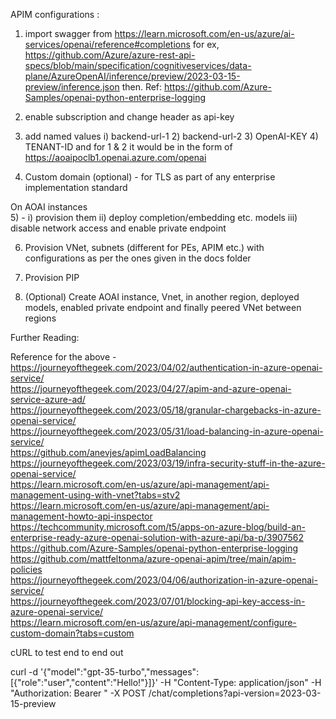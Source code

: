 APIM configurations : <br>
1) import swagger from https://learn.microsoft.com/en-us/azure/ai-services/openai/reference#completions for ex, https://github.com/Azure/azure-rest-api-specs/blob/main/specification/cognitiveservices/data-plane/AzureOpenAI/inference/preview/2023-03-15-preview/inference.json then. Ref: https://github.com/Azure-Samples/openai-python-enterprise-logging <br>

2) enable subscription and change header as api-key <br>

3) add named values i) backend-url-1 2) backend-url-2 3) OpenAI-KEY 4) TENANT-ID and for 1 & 2 it would be in the form of https://aoaipoclb1.openai.azure.com/openai <br>

4) Custom domain (optional) - for TLS as part of any enterprise implementation standard <br>

On AOAI instances <br>
5) - i) provision them ii) deploy completion/embedding etc. models iii) disable network access and enable private endpoint <br>

6) Provision VNet, subnets (different for PEs, APIM etc.) with configurations as per the ones given in the docs folder <br>

7) Provision PIP

8) (Optional) Create AOAI instance, Vnet, in another region, deployed models, enabled private endpoint and finally peered VNet between regions <br>

Further Reading:

Reference for the above - <br>
https://journeyofthegeek.com/2023/04/02/authentication-in-azure-openai-service/ <br>
https://journeyofthegeek.com/2023/04/27/apim-and-azure-openai-service-azure-ad/ <br>
https://journeyofthegeek.com/2023/05/18/granular-chargebacks-in-azure-openai-service/ <br>
https://journeyofthegeek.com/2023/05/31/load-balancing-in-azure-openai-service/ <br>
https://github.com/anevjes/apimLoadBalancing  <br>
https://journeyofthegeek.com/2023/03/19/infra-security-stuff-in-the-azure-openai-service/  <br>
https://learn.microsoft.com/en-us/azure/api-management/api-management-using-with-vnet?tabs=stv2  <br>
https://learn.microsoft.com/en-us/azure/api-management/api-management-howto-api-inspector  <br>
https://techcommunity.microsoft.com/t5/apps-on-azure-blog/build-an-enterprise-ready-azure-openai-solution-with-azure-api/ba-p/3907562  <br>
https://github.com/Azure-Samples/openai-python-enterprise-logging  <br>
https://github.com/mattfeltonma/azure-openai-apim/tree/main/apim-policies  <br>
https://journeyofthegeek.com/2023/04/06/authorization-in-azure-openai-service/  <br>
https://journeyofthegeek.com/2023/07/01/blocking-api-key-access-in-azure-openai-service/  <br>
https://learn.microsoft.com/en-us/azure/api-management/configure-custom-domain?tabs=custom  <br>

cURL to test end to end out <br>

curl -d '{"model":"gpt-35-turbo","messages":[{"role":"user","content":"Hello!"}]}' -H "Content-Type: application/json" -H "Authorization: Bearer <token>" -X POST <APIM endpoint>/chat/completions?api-version=2023-03-15-preview